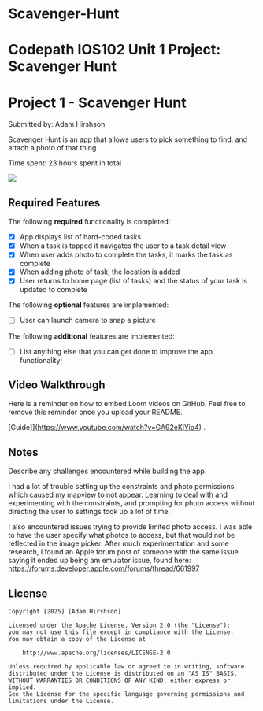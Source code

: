 
# Scavenger-Hunt
Codepath IOS102 Unit 1 Project: Scavenger Hunt
=======
# Project 1 - Scavenger Hunt

Submitted by: Adam Hirshson

Scavenger Hunt is an app that allows users to pick something to find, and attach a photo of that thing 

Time spent: 23 hours spent in total

<div>
    <a href="https://www.loom.com/share/9c9b06d1550a43dfb3ac08aa14c1f9e5">
    </a>
    <a href="https://www.loom.com/share/9c9b06d1550a43dfb3ac08aa14c1f9e5">
      <img style="max-width:300px;" src="https://cdn.loom.com/sessions/thumbnails/9c9b06d1550a43dfb3ac08aa14c1f9e5-1e8b8474bf5b1fcd-full-play.gif">
    </a>
  </div>




## Required Features

The following **required** functionality is completed:

- [x] App displays list of hard-coded tasks
- [x] When a task is tapped it navigates the user to a task detail view
- [x] When user adds photo to complete the tasks, it marks the task as complete
- [x] When adding photo of task, the location is added
- [x] User returns to home page (list of tasks) and the status of your task is updated to complete
 
The following **optional** features are implemented:

- [ ] User can launch camera to snap a picture    

The following **additional** features are implemented:

- [ ] List anything else that you can get done to improve the app functionality!

## Video Walkthrough

Here is a reminder on how to embed Loom videos on GitHub. Feel free to remove this reminder once you upload your README. 

[Guide]](https://www.youtube.com/watch?v=GA92eKlYio4) .

## Notes

Describe any challenges encountered while building the app.

I had a lot of trouble setting up the constraints and photo permissions, which caused my mapview to not appear. Learning to deal with and experimenting with the constraints, and prompting for photo access without directing the user to settings took up a lot of time.

I also encountered issues trying to provide limited photo access. I was able to have the user specify what photos to access, but that would not be reflected in the image picker. After much experimentation and some research, I found an Apple forum post of someone with the same issue saying it ended up being am emulator issue, found here: https://forums.developer.apple.com/forums/thread/661997

## License

    Copyright [2025] [Adam Hirshson]

    Licensed under the Apache License, Version 2.0 (the "License");
    you may not use this file except in compliance with the License.
    You may obtain a copy of the License at

        http://www.apache.org/licenses/LICENSE-2.0

    Unless required by applicable law or agreed to in writing, software
    distributed under the License is distributed on an "AS IS" BASIS,
    WITHOUT WARRANTIES OR CONDITIONS OF ANY KIND, either express or implied.
    See the License for the specific language governing permissions and
    limitations under the License.

